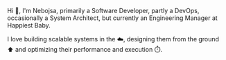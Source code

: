 Hi :wave:, I'm Nebojsa, primarily a Software Developer, partly a DevOps, occasionally a System Architect, but currently an Engineering Manager at Happiest Baby.

I love building scalable systems in the :cloud:, designing them from the ground :arrow_up: and optimizing their performance and execution :stopwatch:.
